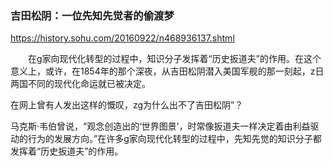 ### 吉田松阴：一位先知先觉者的偷渡梦
https://history.sohu.com/20160922/n468936137.shtml

　　在g家向现代化转型的过程中，知识分子发挥着“历史扳道夫”的作用。在这个意义上，或许，在1854年的那个深夜，从吉田松阴潜入美国军舰的那一刻起，z日两国不同的现代化命运就已被决定。

在网上曾有人发出这样的慨叹，zg为什么出不了吉田松阴”？

马克斯·韦伯曾说，“观念创造出的‘世界图景’，时常像扳道夫一样决定着由利益驱动的行为的发展方向。”在许多g家向现代化转型的过程中，先知先觉的知识分子都发挥着“历史扳道夫”的作用。
